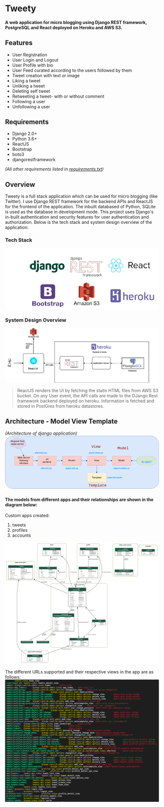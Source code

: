
# Tweety 
#### A web application for micro blogging using Django REST framework, PostgreSQL and React deployed on Heroku and AWS S3.

## Features 
* User Registration
* User Login and Logout
* User Profile with bio
* User Feed curated according to the users followed by them
* Tweet creation with text or image
* Liking a tweet
* Unliking a tweet
* Deleting self tweet
* Retweeting a tweet- with or without comment
* Following a user
* Unfollowing a user 

## Requirements 
* Django 2.0+
* Python 3.6+
* ReactJS
* Bootstrap
* boto3
* djangorestframework   

*(All other requirements listed in [requirements.txt](https://github.com/purvimisal/Tweety/blob/master/src/requirements.txt))*

## Overview  
Tweety is a full stack application which can be used for micro blogging (like Twitter). I use Django REST framework for the backend APIs and ReactJS for the frontend of the application. The inbuilt databased of Python, SQLite is used as the database in development mode. This project uses Django's in-built authentication and security features for user authentication and authorization. Below is the tech stack and system design overview of the application:


### Tech Stack 
![Tech stack](https://github.com/purvimisal/Tweety/blob/master/img/techstack.png)

### System Design Overview 
![System design](https://github.com/purvimisal/Tweety/blob/master/img/tweety-sys.png)  

>ReactJS renders the UI by fetching the statis HTML files from AWS S3 bucket. On any User event, the API calls are made to the DJango Rest framework backend deployed on heroku. Information is fetched and stored in PostGres from heroku datastores. 


## Architecture - Model View Template 
*(Architecture of django application)*
![MVT](https://github.com/purvimisal/Tweety/blob/master/img/django-app.png)

#### The models from different apps and their relationships are shown in the diagram below:
Custom apps created: 
1. tweets
1. profiles
1. accounts

![Models](https://github.com/purvimisal/Tweety/blob/master/img/models.png)

The different URLs supported and their respective views in the app are as follows: 
![urls](https://github.com/purvimisal/Tweety/blob/master/img/urls.png)
